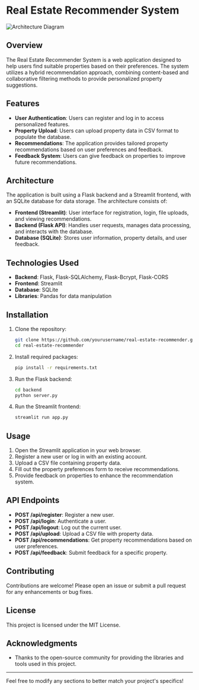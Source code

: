# Real Estate Recommender System
![Architecture Diagram](https://github.com/user-attachments/assets/609d57c1-6ed8-43b6-ba21-8d1d73555b6e)

## Overview
The Real Estate Recommender System is a web application designed to help users find suitable properties based on their preferences. The system utilizes a hybrid recommendation approach, combining content-based and collaborative filtering methods to provide personalized property suggestions.

## Features
- **User Authentication**: Users can register and log in to access personalized features.
- **Property Upload**: Users can upload property data in CSV format to populate the database.
- **Recommendations**: The application provides tailored property recommendations based on user preferences and feedback.
- **Feedback System**: Users can give feedback on properties to improve future recommendations.

## Architecture
The application is built using a Flask backend and a Streamlit frontend, with an SQLite database for data storage. The architecture consists of:

- **Frontend (Streamlit)**: User interface for registration, login, file uploads, and viewing recommendations.
- **Backend (Flask API)**: Handles user requests, manages data processing, and interacts with the database.
- **Database (SQLite)**: Stores user information, property details, and user feedback.

## Technologies Used
- **Backend**: Flask, Flask-SQLAlchemy, Flask-Bcrypt, Flask-CORS
- **Frontend**: Streamlit
- **Database**: SQLite
- **Libraries**: Pandas for data manipulation

## Installation
1. Clone the repository:
   ```bash
   git clone https://github.com/yourusername/real-estate-recommender.git
   cd real-estate-recommender
   ```

2. Install required packages:
   ```bash
   pip install -r requirements.txt
   ```

3. Run the Flask backend:
   ```bash
   cd backend
   python server.py
   ```

4. Run the Streamlit frontend:
   ```bash
   streamlit run app.py
   ```

## Usage
1. Open the Streamlit application in your web browser.
2. Register a new user or log in with an existing account.
3. Upload a CSV file containing property data.
4. Fill out the property preferences form to receive recommendations.
5. Provide feedback on properties to enhance the recommendation system.

## API Endpoints
- **POST /api/register**: Register a new user.
- **POST /api/login**: Authenticate a user.
- **POST /api/logout**: Log out the current user.
- **POST /api/upload**: Upload a CSV file with property data.
- **POST /api/recommendations**: Get property recommendations based on user preferences.
- **POST /api/feedback**: Submit feedback for a specific property.

## Contributing
Contributions are welcome! Please open an issue or submit a pull request for any enhancements or bug fixes.

## License
This project is licensed under the MIT License.

## Acknowledgments
- Thanks to the open-source community for providing the libraries and tools used in this project.

---

Feel free to modify any sections to better match your project's specifics!
